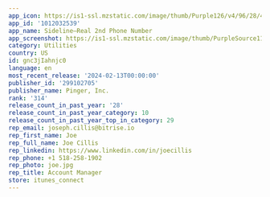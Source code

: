 ```yaml
---
app_icon: https://is1-ssl.mzstatic.com/image/thumb/Purple126/v4/96/28/4b/96284b83-70f7-ab72-38cc-e845c776e42d/AppIcon-SideLine-0-1x_U007emarketing-0-5-0-85-220.png/1024x1024bb.png
app_id: '1012032539'
app_name: Sideline—Real 2nd Phone Number
app_screenshot: https://is1-ssl.mzstatic.com/image/thumb/PurpleSource116/v4/dd/2d/c6/dd2dc670-f976-fa72-bc31-1b729e8a6c27/887e9b54-e126-471e-a833-cb479587abb2_Pinger_Sideline_iOS_6.5_US_Screenshot_Revisions_221212-1.png/1242x2688bb.png
category: Utilities
country: US
id: gnc3jIahnjc0
language: en
most_recent_release: '2024-02-13T00:00:00'
publisher_id: '299102705'
publisher_name: Pinger, Inc.
rank: '314'
release_count_in_past_year: '28'
release_count_in_past_year_category: 10
release_count_in_past_year_top_in_category: 29
rep_email: joseph.cillis@bitrise.io
rep_first_name: Joe
rep_full_name: Joe Cillis
rep_linkedin: https://www.linkedin.com/in/joecillis
rep_phone: +1 518-258-1902
rep_photo: joe.jpg
rep_title: Account Manager
store: itunes_connect
---
```

